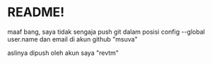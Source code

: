 <h1 > README! </h1 >
<p > maaf bang, saya tidak sengaja push git dalam posisi config --global user.name dan email di akun github "msuva" </p >
<p > aslinya dipush oleh akun saya "revtm" </p >
